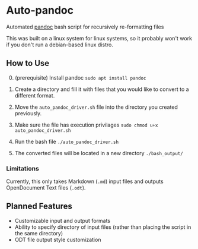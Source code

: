 # Auto-pandoc
Automated [pandoc](https://pandoc.org/) bash script for recursively re-formatting files

This was built on a linux system for linux systems, so it probably won't work if you don't run a debian-based linux distro.

## How to Use

0. (prerequisite) Install pandoc ` sudo apt install pandoc `

1. Create a directory and fill it with files that you would like to convert to a different format.

2. Move the ` auto_pandoc_driver.sh ` file into the directory you created previously.

3. Make sure the file has execution privilages ` sudo chmod u+x auto_pandoc_driver.sh `

4. Run the bash file ` ./auto_pandoc_driver.sh `

5. The converted files will be located in a new directory `./bash_output/`

### Limitations

Currently, this only takes Markdown (`.md`) input files and outputs OpenDocument Text files (`.odt`).

## Planned Features

- Customizable input and output formats
- Ability to specify directory of input files (rather than placing the script in the same directory)
- ODT file output style customization
